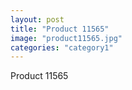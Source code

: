 ```yaml
---
layout: post
title: "Product 11565"
image: "product11565.jpg"
categories: "category1"
---
```

Product 11565
